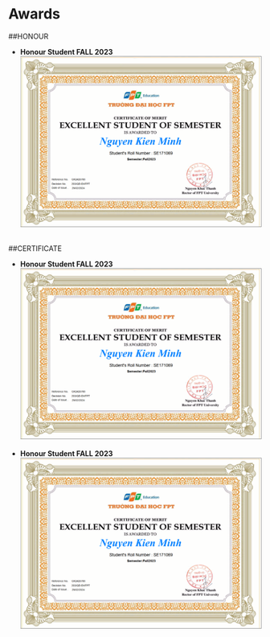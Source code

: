 # Awards
##HONOUR
- **Honour Student FALL 2023** <br>
    <img src="CertificateFPTU/Execllentpng.png" alt="Certificate"> <br><br>

##CERTIFICATE 
- **Honour Student FALL 2023** <br>
    <img src="CertificateFPTU/Execllentpng.png" alt="Certificate"> <br><br>
- **Honour Student FALL 2023** <br>
    <img src="CertificateFPTU/Execllentpng.png" alt="Certificate"> <br><br>
